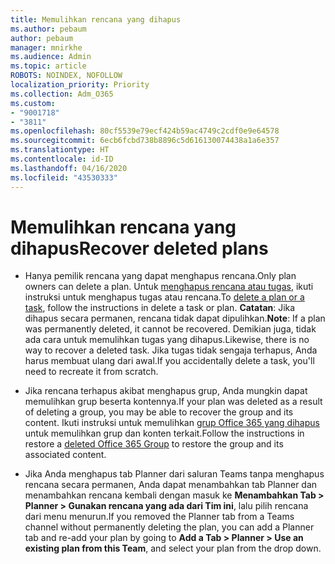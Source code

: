```yaml
---
title: Memulihkan rencana yang dihapus
ms.author: pebaum
author: pebaum
manager: mnirkhe
ms.audience: Admin
ms.topic: article
ROBOTS: NOINDEX, NOFOLLOW
localization_priority: Priority
ms.collection: Adm_O365
ms.custom:
- "9001718"
- "3811"
ms.openlocfilehash: 80cf5539e79ecf424b59ac4749c2cdf0e9e64578
ms.sourcegitcommit: 6ecb6fcbd738b8896c5d616130074438a1a6e357
ms.translationtype: HT
ms.contentlocale: id-ID
ms.lasthandoff: 04/16/2020
ms.locfileid: "43530333"
---
```

# <a name="recover-deleted-plans"></a><span data-ttu-id="628c3-102">Memulihkan rencana yang dihapus</span><span class="sxs-lookup"><span data-stu-id="628c3-102">Recover deleted plans</span></span>

- <span data-ttu-id="628c3-103">Hanya pemilik rencana yang dapat menghapus rencana.</span><span class="sxs-lookup"><span data-stu-id="628c3-103">Only plan owners can delete a plan.</span></span> <span data-ttu-id="628c3-104">Untuk [menghapus rencana atau tugas](https://support.microsoft.com/id-ID/office/delete-a-task-or-plan-39e10e78-13f0-446d-94cd-9e562648497a.), ikuti instruksi untuk menghapus tugas atau rencana.</span><span class="sxs-lookup"><span data-stu-id="628c3-104">To [delete a plan or a task](https://support.microsoft.com/id-ID/office/delete-a-task-or-plan-39e10e78-13f0-446d-94cd-9e562648497a.), follow the instructions in delete a task or plan.</span></span>  <span data-ttu-id="628c3-105">**Catatan**: Jika dihapus secara permanen, rencana tidak dapat dipulihkan.</span><span class="sxs-lookup"><span data-stu-id="628c3-105">**Note**: If a plan was permanently deleted, it cannot be recovered.</span></span> <span data-ttu-id="628c3-106">Demikian juga, tidak ada cara untuk memulihkan tugas yang dihapus.</span><span class="sxs-lookup"><span data-stu-id="628c3-106">Likewise, there is no way to recover a deleted task.</span></span> <span data-ttu-id="628c3-107">Jika tugas tidak sengaja terhapus, Anda harus membuat ulang dari awal.</span><span class="sxs-lookup"><span data-stu-id="628c3-107">If you accidentally delete a task, you'll need to recreate it from scratch.</span></span>

- <span data-ttu-id="628c3-108">Jika rencana terhapus akibat menghapus grup, Anda mungkin dapat memulihkan grup beserta kontennya.</span><span class="sxs-lookup"><span data-stu-id="628c3-108">If your plan was deleted as a result of deleting a group, you may be able to recover the group and its content.</span></span> <span data-ttu-id="628c3-109">Ikuti instruksi untuk memulihkan [grup Office 365 yang dihapus](https://docs.microsoft.com/microsoft-365/admin/create-groups/restore-deleted-group?view=o365-worldwide) untuk memulihkan grup dan konten terkait.</span><span class="sxs-lookup"><span data-stu-id="628c3-109">Follow the instructions in restore a [deleted Office 365 Group](https://docs.microsoft.com/microsoft-365/admin/create-groups/restore-deleted-group?view=o365-worldwide) to restore the group and its associated content.</span></span>

- <span data-ttu-id="628c3-110">Jika Anda menghapus tab Planner dari saluran Teams tanpa menghapus rencana secara permanen, Anda dapat menambahkan tab Planner dan menambahkan rencana kembali dengan masuk ke **Menambahkan Tab > Planner > Gunakan rencana yang ada dari Tim ini**, lalu pilih rencana dari menu menurun.</span><span class="sxs-lookup"><span data-stu-id="628c3-110">If you removed the Planner tab from a Teams channel without permanently deleting the plan, you can add a Planner tab and re-add your plan by going to **Add a Tab > Planner > Use an existing plan from this Team**, and select your plan from the drop down.</span></span>

